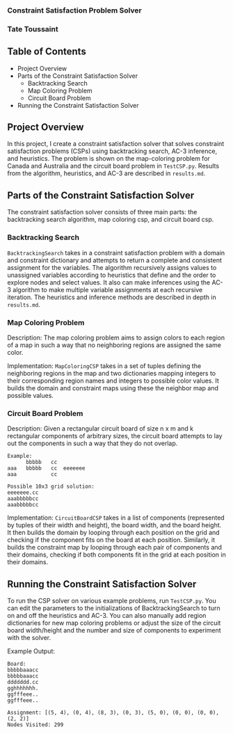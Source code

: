 ### Constraint Satisfaction Problem Solver
### Tate Toussaint

Table of Contents
---------------------

 * Project Overview
 * Parts of the Constraint Satisfaction Solver
   * Backtracking Search
   * Map Coloring Problem
   * Circuit Board Problem
 * Running the Constraint Satisfaction Solver

Project Overview
---------------------

In this project, I create a constraint satisfaction solver that solves constraint satisfaction problems (CSPs) using backtracking search, AC-3 inference, and heuristics. The problem is shown on the map-coloring problem for Canada and Australia and the circuit board problem in `TestCSP.py`. Results from the algorithm, heuristics, and AC-3 are described in `results.md`.

Parts of the Constraint Satisfaction Solver
---------------------

The constraint satisfaction solver consists of three main parts: the backtracking search algorithm, map coloring csp, and circuit board csp.

### Backtracking Search

`BacktrackingSearch` takes in a constraint satisfaction problem with a domain and constraint dictionary and attempts to return a complete and consistent assignment for the variables. The algorithm recursively assigns values to unassigned variables according to heuristics that define and the order to explore nodes and select values. It also can make inferences using the AC-3 algorithm to make multiple variable assignments at each recursive iteration. The heuristics and inference methods are described in depth in `results.md`.

### Map Coloring Problem

Description: The map coloring problem aims to assign colors to each region of a map in such a way that no neighboring regions are assigned the same color. 

Implementation: `MapColoringCSP` takes in a set of tuples defining the neighboring regions in the map and two dictionaries mapping integers to their corresponding region names and integers to possible color values. It builds the domain and constraint maps using these the neighbor map and possible values.

### Circuit Board Problem

Description: Given a rectangular circuit board of size n x m and k rectangular components of arbitrary sizes, the circuit board attempts to lay out the components in such a way that they do not overlap.
```
Example:
      bbbbb   cc
aaa   bbbbb   cc  eeeeeee
aaa           cc

Possible 10x3 grid solution:
eeeeeee.cc
aaabbbbbcc
aaabbbbbcc
```

Implementation: `CircuitBoardCSP` takes in a list of components (represented by tuples of their width and height), the board width, and the board height. It then builds the domain by looping through each position on the grid and checking if the component fits on the board at each position. Similarly, it builds the constraint map by looping through each pair of components and their domains, checking if both components fit in the grid at each position in their domains.

Running the Constraint Satisfaction Solver
---------------------

To run the CSP solver on various example problems, run `TestCSP.py`. You can edit the parameters to the initializations of BacktrackingSearch to turn on and off the heuristics and AC-3. You can also manually add region dictionaries for new map coloring problems or adjust the size of the circuit board width/height and the number and size of components to experiment with the solver.

Example Output:
```
Board:
bbbbbaaacc
bbbbbaaacc
ddddddd.cc
gghhhhhhh.
ggfffeee..
ggfffeee..

Assignment: [(5, 4), (0, 4), (8, 3), (0, 3), (5, 0), (0, 0), (0, 0), (2, 2)]
Nodes Visited: 299
```
